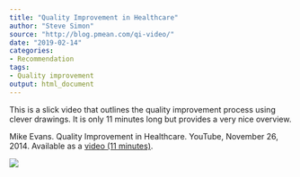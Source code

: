 ```yaml
---
title: "Quality Improvement in Healthcare"
author: "Steve Simon"
source: "http://blog.pmean.com/qi-video/"
date: "2019-02-14"
categories:
- Recommendation
tags:
- Quality improvement
output: html_document
---
```


This is a slick video that outlines the quality improvement process
using clever drawings. It is only 11 minutes long but provides a very
nice overview.

<!---More--->

Mike Evans. Quality Improvement in Healthcare. YouTube, November 26,
2014. Available as a [video (11
minutes)](https://www.youtube.com/watch?v=jq52ZjMzqyI).

![](http://www.pmean.com/new-images/19/qi-video01.png)




